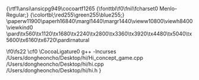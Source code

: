 {\rtf1\ansi\ansicpg949\cocoartf1265
{\fonttbl\f0\fnil\fcharset0 Menlo-Regular;}
{\colortbl;\red255\green255\blue255;}
\paperw11900\paperh16840\margl1440\margr1440\vieww10800\viewh8400\viewkind0
\pard\tx560\tx1120\tx1680\tx2240\tx2800\tx3360\tx3920\tx4480\tx5040\tx5600\tx6160\tx6720\pardirnatural

\f0\fs22 \cf0 \CocoaLigature0 g++ -lncurses /Users/dongheoncho/Desktop/hi/Hi_concept_game.cpp /Users/dongheoncho/Desktop/hi/hi.cpp /Users/dongheoncho/Desktop/hi/hi.h }